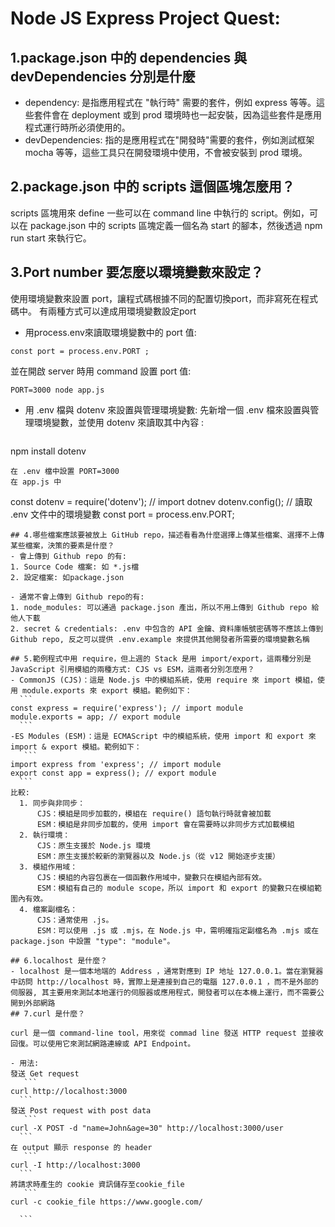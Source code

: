 # Node JS Express Project Quest:

## 1.package.json 中的 dependencies 與 devDependencies 分別是什麼

  - dependency: 是指應用程式在 "執行時" 需要的套件，例如 express 等等。這些套件會在 deployment 或到 prod 環境時也一起安裝，因為這些套件是應用程式運行時所必須使用的。
  - devDependencies: 指的是應用程式在"開發時"需要的套件，例如測試框架 mocha 等等，這些工具只在開發環境中使用，不會被安裝到 prod 環境。


## 2.package.json 中的 scripts 這個區塊怎麼用？
scripts 區塊用來 define 一些可以在 command line 中執行的 script。例如，可以在 package.json 中的 scripts 區塊定義一個名為 start 的腳本，然後透過 npm run start 來執行它。

## 3.Port number 要怎麼以環境變數來設定？
使用環境變數來設置 port，讓程式碼根據不同的配置切換port，而非寫死在程式碼中。
有兩種方式可以達成用環境變數設定port
 - 用process.env來讀取環境變數中的 port 值:
  ```
  const port = process.env.PORT ;
  ```
  並在開啟 server 時用 command 設置 port 值:
  ```
  PORT=3000 node app.js
  ```
 - 用 .env 檔與 dotenv 來設置與管理環境變數:
 先新增一個 .env 檔來設置與管理環境變數，並使用 dotenv 來讀取其中內容 :
   ```
  npm install dotenv
   ```
  在 .env 檔中設置 PORT=3000
  在 app.js 中
   ```
  const dotenv = require('dotenv'); // import dotnev
  dotenv.config(); // 讀取 .env 文件中的環境變數
  const port = process.env.PORT; 
  ```
## 4.哪些檔案應該要被放上 GitHub repo，描述看看為什麼選擇上傳某些檔案、選擇不上傳某些檔案，決策的要素是什麼？
- 會上傳到 Github repo 的有:
  1. Source Code 檔案: 如 *.js檔
  2. 設定檔案: 如package.json

- 通常不會上傳到 Github repo的有:
  1. node_modules: 可以通過 package.json 產出，所以不用上傳到 Github repo 給他人下載
  2. secret & credentials: .env 中包含的 API 金鑰、資料庫帳號密碼等不應該上傳到 Github repo, 反之可以提供 .env.example 來提供其他開發者所需要的環境變數名稱

## 5.範例程式中用 require，但上週的 Stack 是用 import/export，這兩種分別是 JavaScript 引用模組的兩種方式: CJS vs ESM，這兩者分別怎麼用？
 - CommonJS (CJS)：這是 Node.js 中的模組系統，使用 require 來 import 模組，使用 module.exports 來 export 模組。範例如下：
    ```
const express = require('express'); // import module
module.exports = app; // export module
    ```
 -ES Modules (ESM)：這是 ECMAScript 中的模組系統，使用 import 和 export 來 import & export 模組。範例如下：
     ```
import express from 'express'; // import module
export const app = express(); // export module
    ```
  比較:
    1. 同步與非同步：
        CJS：模組是同步加載的，模組在 require() 語句執行時就會被加載
        ESM：模組是非同步加載的，使用 import 會在需要時以非同步方式加載模組
    2. 執行環境：
        CJS：原生支援於 Node.js 環境 
        ESM：原生支援於較新的瀏覽器以及 Node.js（從 v12 開始逐步支援）
    3. 模組作用域：
        CJS：模組的內容包裹在一個函數作用域中，變數只在模組內部有效。
        ESM：模組有自己的 module scope，所以 import 和 export 的變數只在模組範圍內有效。
    4. 檔案副檔名：
        CJS：通常使用 .js。
        ESM：可以使用 .js 或 .mjs，在 Node.js 中，需明確指定副檔名為 .mjs 或在 package.json 中設置 "type": "module"。

## 6.localhost 是什麼？
- localhost 是一個本地端的 Address ，通常對應到 IP 地址 127.0.0.1。當在瀏覽器中訪問 http://localhost 時，實際上是連接到自己的電腦 127.0.0.1 ，而不是外部的伺服器, 其主要用來測試本地運行的伺服器或應用程式，開發者可以在本機上運行，而不需要公開到外部網路
## 7.curl 是什麼？

curl 是一個 command-line tool，用來從 commad line 發送 HTTP request 並接收回復。可以使用它來測試網路連線或 API Endpoint。

- 用法: 
發送 Get request    
     ```
curl http://localhost:3000
    ```
發送 Post request with post data    
     ```
curl -X POST -d "name=John&age=30" http://localhost:3000/user
    ```
在 output 顯示 response 的 header
     ```
curl -I http://localhost:3000
    ```
將請求時產生的 cookie 資訊儲存至cookie_file
     ```
curl -c cookie_file https://www.google.com/

    ```





